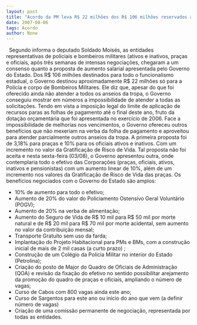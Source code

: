 ```yaml
---
layout: post
title: "Acordo da PM leva R$ 22 milhões dos R$ 106 milhões reservados ao funcionalismo agora em 2007"
date: 2007-08-06
tags: Acordo
author: None
---
```

&nbsp;
Segundo informa o deputado Soldado Mois&eacute;s, as entidades representativas de policiais e bombeiros militares (ativos e inativos, pra&ccedil;as e oficiais, ap&oacute;s tr&ecirc;s semanas de intensas negocia&ccedil;&otilde;es, chegaram a um consenso quanto a proposta de aumento salarial apresentada pelo Governo do Estado. 
Dos R$ 106 milh&otilde;es destinados para todo o funcionalismo estadual, o Governo destinou aproximadamente R$ 22 milh&otilde;es s&oacute; para a Pol&iacute;cia e corpo de Bombeiros Militares. 
Ele diz que, apesar do que foi oferecido ainda n&atilde;o atender a todos os anseios da tropa, o Governo conseguiu mostrar em n&uacute;meros a impossibilidade de atender a todas as solicita&ccedil;&otilde;es. Tendo em vista a imposi&ccedil;&atilde;o legal do limite de aplica&ccedil;&atilde;o de recursos paras as folhas de pagamento at&eacute; o final deste ano, fruto da dota&ccedil;&atilde;o or&ccedil;ament&aacute;ria que foi apresentada no exerc&iacute;cio de 2006.
Face a impossibilidade de melhorias nos vencimentos, o Governo ofereceu outros benef&iacute;cios que n&atilde;o mexeriam na verba da folha de pagamento e aproveitou para atender parcialmente outros anseios da tropa. A primeira proposta foi de 3,18% para pra&ccedil;as e 10% para os oficiais ativos e inativos. Com um incremento no valor da Gratifica&ccedil;&atilde;o de Risco de Vida.
Tal proposta n&atilde;o foi aceita e nesta sexta-feira (03/08), o Governo apresentou outra, onde contemplaria todo o efetivo das Corpora&ccedil;&otilde;es (pra&ccedil;as, oficiais, ativos, inativos e pensionistas) com um aumento linear de 10%, al&eacute;m de um incremento nos valores da Gratifica&ccedil;&atilde;o de Risco de Vida das pra&ccedil;as.
Os benef&iacute;cios negociados com o Governo do Estado s&atilde;o amplos:
&nbsp;
- 10% de aumento para todo o efetivo;
- Aumento de 20% do valor do Policiamento Ostensivo Geral Volunt&aacute;rio (POGV);
- Aumento de 20% na verba de alimenta&ccedil;&atilde;o;
- Aumento do Seguro de Vida de R$ 10 mil para R$ 50 mil por morte natural e 
de R$ 20 mil para R$ 70 mil por morte acidental, sem aumento no valor da 
contribui&ccedil;&atilde;o mensal;
- Transporte Gratuito sem uso da farda;
- Implanta&ccedil;&atilde;o do Projeto Habitacional para PMs e BMs, com a constru&ccedil;&atilde;o 
inicial de mais de 2 mil casas (a curto prazo) ;
- Constru&ccedil;&atilde;o de um Col&eacute;gio da Pol&iacute;cia Militar no interior do Estado 
(Petrolina);
- Cria&ccedil;&atilde;o do posto de Major do Quadro de Oficiais de Administra&ccedil;&atilde;o (QOA) e 
revis&atilde;o da fixa&ccedil;&atilde;o do efetivo no sentido possibilitar arejamento da promo&ccedil;&atilde;o 
do quadro de pra&ccedil;as e oficiais, ampliando o n&uacute;mero de vagas;
- Curso de Cabos com 800 vagas ainda este ano;
- Curso de Sargentos para este ano ou in&iacute;cio do ano que vem (a definir 
n&uacute;mero de vagas)
- Cria&ccedil;&atilde;o de uma comiss&atilde;o permanente de negocia&ccedil;&atilde;o, representada por todas 
as entidades. 